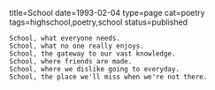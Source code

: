 title=School
date=1993-02-04
type=page
cat=poetry
tags=highschool,poetry,school
status=published
~~~~~~
School, what everyone needs.
School, what no one really enjoys.
School, the gateway to our vast knowledge.
School, where friends are made.
School, where we dislike going to everyday.
School, the place we'll miss when we're not there.
